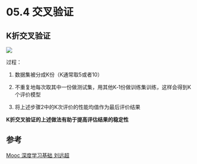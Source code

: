 # 05.4 交叉验证

## K折交叉验证

<img src="http://web.wvdon.com/2020-03-11 192052.png"/>

过程： 

1. 数据集被分成K份（K通常取5或者10） 

2. 不重复地每次取其中一份做测试集，用其他K‐1份做训练集训练，这样会得到K个评价模型 

3. 将上述步骤2中的K次评价的性能均值作为最后评价结果

**K折交叉验证的上述做法有助于提高评估结果的稳定性**

## 参考

[Mooc 深度学习基础 刘远超](https://www.icourse163.org/learn/HIT-1206320802?tid=1450221457#/learn/content?type=detail&id=1214431001&sm=1)